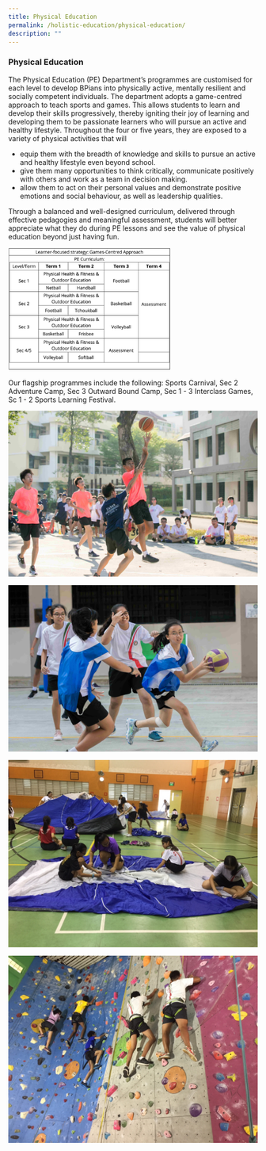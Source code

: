 ```yaml
---
title: Physical Education
permalink: /holistic-education/physical-education/
description: ""
---
```

### Physical Education

The Physical Education (PE) Department’s programmes are customised for each level to develop BPians into physically active, mentally resilient and socially competent individuals. The department adopts a game-centred approach to teach sports and games. This allows students to learn and develop their skills progressively, thereby igniting their joy of learning and developing them to be passionate learners who will pursue an active and healthy lifestyle. Throughout the four or five years, they are exposed to a variety of physical activities that will  
  

*   equip them with the breadth of knowledge and skills to pursue an active and healthy lifestyle even beyond school.
*   give them many opportunities to think critically, communicate positively with others and work as a team in decision making.
*   allow them to act on their personal values and demonstrate positive emotions and social behaviour, as well as leadership qualities.

  
Through a balanced and well-designed curriculum, delivered through effective pedagogies and meaningful assessment, students will better appreciate what they do during PE lessons and see the value of physical education beyond just having fun.

<img src="/images/PE%20approach.png" 
     style="width:65%">
		 
		 
Our flagship programmes include the following: Sports Carnival, Sec 2 Adventure Camp, Sec 3 Outward Bound Camp, Sec 1 - 3 Interclass Games, Sc 1 - 2 Sports Learning Festival.  
  

![](/images/PE%201.jpeg)

![](/images/PE%202.jpeg)

![](/images/PE%203.jpeg)

![](/images/PE%204.jpeg)